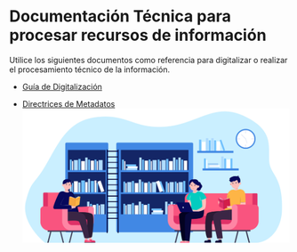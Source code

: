 # Documentación Técnica para procesar recursos de información
Utilice los siguientes documentos como referencia para digitalizar o realizar el procesamiento técnico de la información.  
- [Guía de Digitalización](./digitalizacion.md)  

- [Directrices de Metadatos](./metadatos/directrices.md)
![](./Fotos/6607.jpg)


